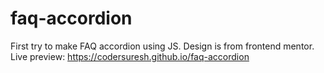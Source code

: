 # faq-accordion
First try to make FAQ accordion using JS. Design is from frontend mentor. Live preview: https://codersuresh.github.io/faq-accordion
